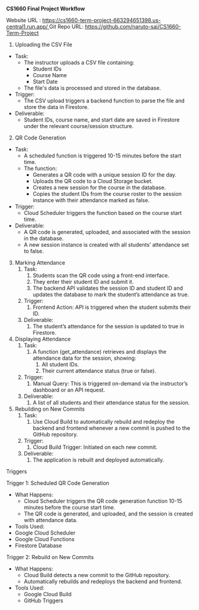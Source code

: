 ﻿**CS1660 Final Project Workflow**

Website URL : [https://cs1660-term-project-663294651398.us-central1.run.app/ ](https://cs1660-term-project-663294651398.us-central1.run.app/)Git Repo URL: <https://github.com/naruto-sai/CS1660-Term-Project>

1. Uploading the CSV File
- Task:
  - The instructor uploads a CSV file containing:
    - Student IDs
    - Course Name
    - Start Date
  - The file's data is processed and stored in the database.
- Trigger:
  - The CSV upload triggers a backend function to parse the file and store the data in Firestore.
- Deliverable:
  - Student IDs, course name, and start date are saved in Firestore under the relevant course/session structure.
2. QR Code Generation
- Task:
  - A scheduled function is triggered 10-15 minutes before the start time.
  - The function:
    - Generates a QR code with a unique session ID for the day.
    - Uploads the QR code to a Cloud Storage bucket.
    - Creates a new session for the course in the database.
    - Copies the student IDs from the course roster to the session instance with their attendance marked as false.
- Trigger:
  - Cloud Scheduler triggers the function based on the course start time.
- Deliverable:
  - A QR code is generated, uploaded, and associated with the session in the database.
  - A new session instance is created with all students’ attendance set to false.
3. Marking Attendance
   1. Task:
      1. Students scan the QR code using a front-end interface.
      1. They enter their student ID and submit it.
      1. The backend API validates the session ID and student ID and updates the database to mark the student’s attendance as true.
   1. Trigger:
      1. Frontend Action: API is triggered when the student submits their ID.
   1. Deliverable:
      1. The student’s attendance for the session is updated to true in Firestore.
4. Displaying Attendance
   1. Task:
      1. A function (get\_attendance) retrieves and displays the attendance data for the session, showing:
         1. All student IDs.
         1. Their current attendance status (true or false).
   1. Trigger:
      1. Manual Query: This is triggered on-demand via the instructor’s dashboard or an API request.
   1. Deliverable:
      1. A list of all students and their attendance status for the session.
4. Rebuilding on New Commits
   1. Task:
      1. Use Cloud Build to automatically rebuild and redeploy the backend and frontend whenever a new commit is pushed to the GitHub repository.
   1. Trigger:
      1. Cloud Build Trigger: Initiated on each new commit.
   1. Deliverable:
      1. The application is rebuilt and deployed automatically.

Triggers

Trigger 1: Scheduled QR Code Generation

- What Happens:
  - Cloud Scheduler triggers the QR code generation function 10-15 minutes before the course start time.
  - The QR code is generated, and uploaded, and the session is created with attendance data.
- Tools Used:
- Google Cloud Scheduler
- Google Cloud Functions
- Firestore Database

Trigger 2: Rebuild on New Commits

- What Happens:
  - Cloud Build detects a new commit to the GitHub repository.
  - Automatically rebuilds and redeploys the backend and frontend.
- Tools Used:
  - Google Cloud Build
  - GitHub Triggers

